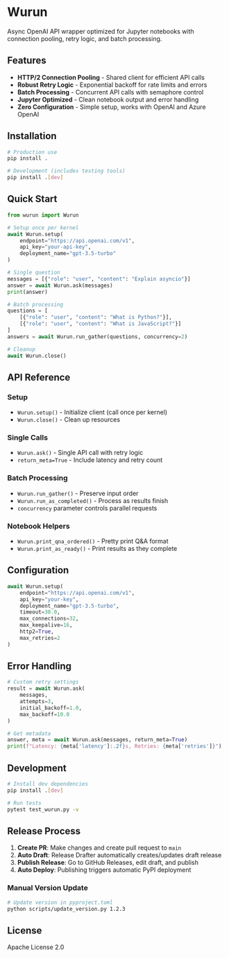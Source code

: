 # Wurun

Async OpenAI API wrapper optimized for Jupyter notebooks with connection pooling, retry logic, and batch processing.

## Features

- **HTTP/2 Connection Pooling** - Shared client for efficient API calls
- **Robust Retry Logic** - Exponential backoff for rate limits and errors
- **Batch Processing** - Concurrent API calls with semaphore control
- **Jupyter Optimized** - Clean notebook output and error handling
- **Zero Configuration** - Simple setup, works with OpenAI and Azure OpenAI

## Installation

```bash
# Production use
pip install .

# Development (includes testing tools)
pip install .[dev]
```

## Quick Start

```python
from wurun import Wurun

# Setup once per kernel
await Wurun.setup(
    endpoint="https://api.openai.com/v1",
    api_key="your-api-key",
    deployment_name="gpt-3.5-turbo"
)

# Single question
messages = [{"role": "user", "content": "Explain asyncio"}]
answer = await Wurun.ask(messages)
print(answer)

# Batch processing
questions = [
    [{"role": "user", "content": "What is Python?"}],
    [{"role": "user", "content": "What is JavaScript?"}]
]
answers = await Wurun.run_gather(questions, concurrency=2)

# Cleanup
await Wurun.close()
```

## API Reference

### Setup
- `Wurun.setup()` - Initialize client (call once per kernel)
- `Wurun.close()` - Clean up resources

### Single Calls
- `Wurun.ask()` - Single API call with retry logic
- `return_meta=True` - Include latency and retry count

### Batch Processing
- `Wurun.run_gather()` - Preserve input order
- `Wurun.run_as_completed()` - Process as results finish
- `concurrency` parameter controls parallel requests

### Notebook Helpers
- `Wurun.print_qna_ordered()` - Pretty print Q&A format
- `Wurun.print_as_ready()` - Print results as they complete

## Configuration

```python
await Wurun.setup(
    endpoint="https://api.openai.com/v1",
    api_key="your-key",
    deployment_name="gpt-3.5-turbo",
    timeout=30.0,
    max_connections=32,
    max_keepalive=16,
    http2=True,
    max_retries=2
)
```

## Error Handling

```python
# Custom retry settings
result = await Wurun.ask(
    messages,
    attempts=3,
    initial_backoff=1.0,
    max_backoff=10.0
)

# Get metadata
answer, meta = await Wurun.ask(messages, return_meta=True)
print(f"Latency: {meta['latency']:.2f}s, Retries: {meta['retries']}")
```

## Development

```bash
# Install dev dependencies
pip install .[dev]

# Run tests
pytest test_wurun.py -v
```

## Release Process

1. **Create PR**: Make changes and create pull request to `main`
2. **Auto Draft**: Release Drafter automatically creates/updates draft release
3. **Publish Release**: Go to GitHub Releases, edit draft, and publish
4. **Auto Deploy**: Publishing triggers automatic PyPI deployment

### Manual Version Update
```bash
# Update version in pyproject.toml
python scripts/update_version.py 1.2.3
```

## License

Apache License 2.0
